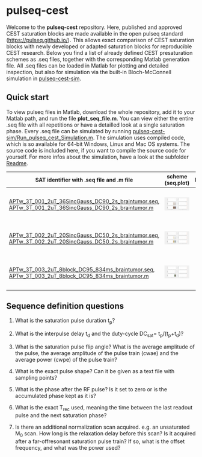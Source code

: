 # pulseq-cest

Welcome to the **pulseq-cest** repository. Here, published and approved CEST saturation blocks are made available in the open pulseq standard (https://pulseq.github.io/).
This allows exact comparison of CEST saturation blocks with newly developed or adapted saturation blocks for reproducible CEST research.
Below you find a list of already defined CEST presaturation schemes as .seq files, together with the corresponding  Matlab generation file.
All .seq files can be loaded in Matlab for plotting and detailed inspection, but also for simulation via the built-in Bloch-McConnell simulation in [pulseq-cest-sim](pulseq-cest-sim).

## Quick start
To view pulseq files in Matlab, download the whole repository, add it to your Matlab path, and run the file **plot_seq_file.m**. You can view either the entire .seq file with all repetitions or have a detailled look at a single saturation phase.
Every .seq file can be simulated by running [pulseq-cest-sim/Run_pulseq_cest_Simulation.m](pulseq-cest-sim/Run_pulseq_cest_Simulation.m). The simulation uses compiled code, which is so available for 64-bit Windows, Linux and Mac OS systems. The source code is included here, if you want to compile the source code for yourself. For more infos about the simulation, have a look at the subfolder [Readme](pulseq-cest-sim/Readme.md).

| SAT identifier with .seq file   and .m file  | scheme  (seq.plot) |  Description  |
|------------------                                                                                             |:-------------------:                                  |-------------:             |
| [APTw_3T_001_2uT_36SincGauss_DC90_2s_braintumor.seq](cest-seq-library/APTw_3T_001_2uT_36SincGauss_DC90_2s_braintumor.seq),<br>[APTw_3T_001_2uT_36SincGauss_DC90_2s_braintumor.m](cest-seq-library/APTw_3T_001_2uT_36SincGauss_DC90_2s_braintumor.m)     | <img src="cest-seq-library/APTw_3T_001_2uT_36SincGauss_DC90_2s_braintumor.png" width="300"/>     | APTw, B1cwpe = 2 µT, Tsat = 1.975 s, DCsat = 90     | 
| [APTw_3T_002_2uT_20SincGauss_DC50_2s_braintumor.seq](cest-seq-library/APTw_3T_002_2uT_20SincGauss_DC50_2s_braintumor.seq),<br>[APTw_3T_002_2uT_20SincGauss_DC50_2s_braintumor.m](cest-seq-library/APTw_3T_002_2uT_20SincGauss_DC50_2s_braintumor.m) | <img src="cest-seq-library/APTw_3T_002_2uT_20SincGauss_DC50_2s_braintumor.png" width="300"/>    | APTw, B1cwpe = 2 µT, Tsat = 1.95 s, DCsat = 50       |  
| [APTw_3T_003_2uT_8block_DC95_834ms_braintumor.seq](cest-seq-library/APTw_3T_003_2uT_8block_DC95_834ms_braintumor.seq),<br>[APTw_3T_003_2uT_8block_DC95_834ms_braintumor.m](cest-seq-library/APTw_3T_003_2uT_8block_DC95_834ms_braintumor.m)                 | <img src="cest-seq-library/APTw_3T_003_2uT_8block_DC95_834ms_braintumor.png" width="300"/>        | APTw, B1cwpe = 2 µT, Tsat = 0.834 s, DCsat = 95   | 


## Sequence definition questions

1. What is the saturation pulse duration t<sub>p</sub>?

2. What is the interpulse delay t<sub>d</sub> and the duty-cycle DC<sub>sat</sub>= t<sub>p</sub>/(t<sub>p</sub>+t<sub>d</sub>)?

3. What is the saturation pulse flip angle? What is the average amplitude of the pulse, the average amplitude of the pulse train (cwae) and the average power (cwpe) of the pulse train?

4. What is the exact pulse shape? Can it be given as a text file with sampling points?

5. What is the phase after the RF pulse? Is it set to zero or is the accumulated phase kept as it is?

6. What is the exact T<sub>rec</sub> used, meaning the time between the last readout pulse and  the next saturation phase?

7. Is there an additional normalization scan acquired. e.g. an unsaturated M<sub>0</sub> scan. How long is the relaxation delay before this scan? Is it acquired after a far-offresonant saturation pulse train? If so, what is the offset frequency, and what was the power used?

